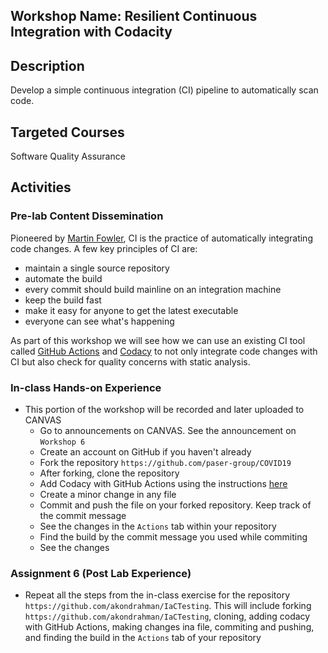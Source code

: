 ## Workshop Name: Resilient Continuous Integration with Codacity

## Description 

Develop a simple continuous integration (CI) pipeline to automatically scan code. 
 
## Targeted Courses 

Software Quality Assurance 

## Activities 

### Pre-lab Content Dissemination 

Pioneered by [Martin Fowler](https://martinfowler.com/), CI is the practice of automatically integrating code changes. A few key principles of CI are: 
- maintain a single source repository
- automate the build
- every commit should build mainline on an integration machine
- keep the build fast
- make it easy for anyone to get the latest executable
- everyone can see what's happening 

As part of this workshop we will see how we can use an existing CI tool called [GitHub Actions](https://github.com/features/actions) and [Codacy](https://github.com/marketplace/actions/codacy-analysis-cli) to not only integrate code changes with CI but also check for quality concerns with static analysis. 

### In-class Hands-on Experience 

- This portion of the workshop will be recorded and later uploaded to CANVAS
   - Go to announcements on CANVAS. See the announcement on `Workshop 6`
   - Create an account on GitHub if you haven't already 
   - Fork the repository `https://github.com/paser-group/COVID19` 
   - After forking, clone the repository 
   - Add Codacy with GitHub Actions using the instructions [here](https://github.com/marketplace/actions/codacy-analysis-cli) 
   - Create a minor change in any file 
   - Commit and push the file on your forked repository. Keep track of the commit message 
   - See the changes in the `Actions` tab within your repository 
   - Find the build by the commit message you used while commiting 
   - See the changes 

### Assignment 6 (Post Lab Experience) 
- Repeat all the steps from the in-class exercise for the repository `https://github.com/akondrahman/IaCTesting`. This will include forking `https://github.com/akondrahman/IaCTesting`, cloning, adding codacy with GitHub Actions, making changes ina  file, commiting and pushing, and finding the build in the `Actions` tab of your repository   
